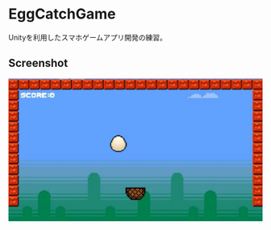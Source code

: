 # EggCatchGame
Unityを利用したスマホゲームアプリ開発の練習。

## Screenshot
![EggCatchGame](https://github.com/claw88/EggCatchGame/blob/screenshot/screenshot.jpg)
